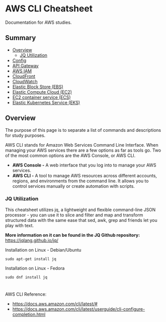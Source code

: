 # AWS CLI Cheatsheet
Documentation for AWS studies. 

## Summary
- [Overview](README.md#overview)
  - [JQ Utilization](README.md#jq-utilization)
- [Config](https://github.com/0wlexe/aws-cli-cheatsheet/blob/main/config.md)
- [API Gateway](https://github.com/0wlexe/aws-cli-cheatsheet/blob/main/api-gateway.md)
- [AWS IAM](https://github.com/0wlexe/aws-cli-cheatsheet/blob/main/aws-iam.md)
- [CloudFront](https://github.com/0wlexe/aws-cli-cheatsheet/blob/main/cloudfront.md)
- [CloudWatch](https://github.com/0wlexe/aws-cli-cheatsheet/blob/main/cloudwatch.md)
- [Elastic Block Store (EBS)](https://github.com/0wlexe/aws-cli-cheatsheet/blob/main/aws-ebs.md)
- [Elastic Compute Cloud (EC2)](https://github.com/0wlexe/aws-cli-cheatsheet/blob/main/aws-ec2.md)
- [EC2 container service (ECS)](https://github.com/0wlexe/aws-cli-cheatsheet/blob/main/aws-ecs.md)
- [Elastic Kubernetes Service (EKS)](https://github.com/0wlexe/aws-cli-cheatsheet/blob/main/aws-eks.md)

## Overview
The purpose of this page is to separate a list of commands and descriptions for study purposes. 

AWS CLI stands for Amazon Web Services Command Line Interface. When managing your AWS services there are a few options as far as tools go. Two of the most common options are the AWS Console, or AWS CLI. 

- **AWS Console -** A web interface that you log into to manage your AWS services. 
- **AWS CLI -** A tool to manage AWS resources across different accounts, regions, and environments from the command line. It allows you to control services manually or create automation with scripts.

### JQ Utilization
This cheatsheet utilizes jq, a lightweight and flexible command-line JSON processor - you can use it to slice and filter and map and transform structured data with the same ease that sed, awk, grep and friends let you play with text.

**More information on it can be found in the JQ Github repository:** https://jqlang.github.io/jq/

Installation on Linux - Debian/Ubuntu
```shell
sudo apt-get install jq
```

Installation on Linux - Fedora
```shell
sudo dnf install jq
```

#

AWS CLI Reference: 
- https://docs.aws.amazon.com/cli/latest/#
- https://docs.aws.amazon.com/cli/latest/userguide/cli-configure-completion.html







